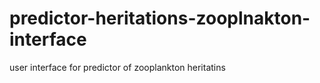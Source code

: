 # predictor-heritations-zooplnakton-interface
user interface for predictor of  zooplankton heritatins
